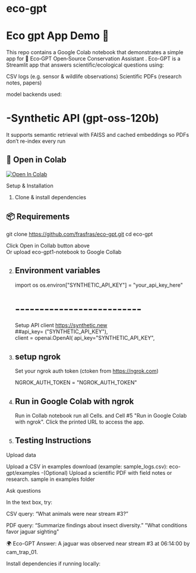 # eco-gpt

# Eco gpt App Demo 🚀

This repo contains a Google Colab notebook that demonstrates a simple app for 🌿 Eco‑GPT Open‑Source Conservation Assistant .
Eco-GPT is a Streamlit app that answers scientific/ecological questions using:<br/>

CSV logs (e.g. sensor & wildlife observations)
Scientific PDFs (research notes, papers) <br/>

 model backends used:
    
  # -Synthetic API (gpt-oss-120b) 


It supports semantic retrieval with FAISS and cached embeddings so PDFs don’t re-index every run


## 🔗 Open in Colab
[![Open In Colab](https://colab.research.google.com/assets/colab-badge.svg)](
https://colab.research.google.com/github/frasfras/eco-gpt/blob/main/eco_gpt1_notebook.ipynb
)

Setup & Installation
1. Clone & install dependencies
## 📦 Requirements
   git clone https://github.com/frasfras/eco-gpt.git
   cd eco-gpt

   Click Open in Collab button above  
   Or upload eco-gpt1-notebook to Google Collab
   
2. ##  Environment variables
   import os
   os.environ["SYNTHETIC_API_KEY"] = "your_api_key_here"

   # --------------------------
   Setup API client  https://synthetic.new    <br/>
   ##api_key= ("SYNTHETIC_API_KEY"), <br/>
  client = openai.OpenAI(
     api_key="SYNTHETIC_API_KEY",
   <br/>
3. ## setup ngrok
    Set your ngrok auth token (ctoken from https://ngrok.com)

   NGROK_AUTH_TOKEN = "NGROK_AUTH_TOKEN"
   
4. ## Run in Google Colab with ngrok <br/>
   Run in Collab notebook  run all Cells. and Cell #5 "Run in Google Colab with ngrok". 
   Click the printed URL to access the app.
##
5. ## Testing Instructions
  Upload data

  Upload a CSV in examples download (example: sample_logs.csv): 
  eco-gpt/examples
-(Optional) Upload a scientific PDF with field notes or research. sample in examples folder

 Ask questions

In the text box, try:

CSV query:
“What animals were near stream #3?”

PDF query:
“Summarize findings about insect diversity.”
"What conditions favor jaguar sighting"

🌍 Eco-GPT Answer:
A jaguar was observed near stream #3 at 06:14:00 by cam_trap_01.

Install dependencies if running locally:
```bash
